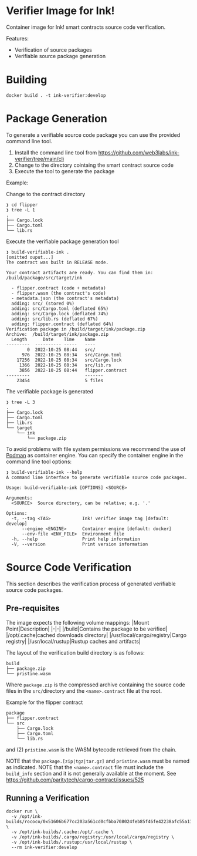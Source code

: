 # Verifier Image for Ink!

Container image for Ink! smart contracts source code verification.

Features:
- Verification of source packages
- Verifiable source package generation

# Building

```
docker build . -t ink-verifier:develop
```

# Package Generation

To generate a verifiable source code package you can use the provided command line tool.

1. Install the command line tool from https://github.com/web3labs/ink-verifier/tree/main/cli
2. Change to the directory cointaing the smart contract source code
3. Execute the tool to generate the package

Example:

Change to the contract directory
```
❯ cd flipper
❯ tree -L 1
.
├── Cargo.lock
├── Cargo.toml
└── lib.rs
```
Execute the verifiable package generation tool
```
❯ build-verifiable-ink .
[omitted ouput...]
The contract was built in RELEASE mode.

Your contract artifacts are ready. You can find them in:
/build/package/src/target/ink

  - flipper.contract (code + metadata)
  - flipper.wasm (the contract's code)
  - metadata.json (the contract's metadata)
  adding: src/ (stored 0%)
  adding: src/Cargo.toml (deflated 65%)
  adding: src/Cargo.lock (deflated 74%)
  adding: src/lib.rs (deflated 67%)
  adding: flipper.contract (deflated 64%)
Verification package in /build/target/ink/package.zip
Archive:  /build/target/ink/package.zip
  Length      Date    Time    Name
---------  ---------- -----   ----
        0  2022-10-25 08:44   src/
      976  2022-10-25 08:34   src/Cargo.toml
    17256  2022-10-25 08:34   src/Cargo.lock
     1366  2022-10-25 08:34   src/lib.rs
     3856  2022-10-25 08:44   flipper.contract
---------                     -------
    23454                     5 files
```
The verifiable package is generated
```
❯ tree -L 3
.
├── Cargo.lock
├── Cargo.toml
├── lib.rs
└── target
    └── ink
        └── package.zip
```

To avoid problems with file system permissions we recommend the use of [Podman](https://podman.io/) as container engine.
You can specify the container engine in the command line tool options:
```
❯ build-verifiable-ink --help 
A command line interface to generate verifiable source code packages.

Usage: build-verifiable-ink [OPTIONS] <SOURCE>

Arguments:
  <SOURCE>  Source directory, can be relative; e.g. '.'

Options:
  -t, --tag <TAG>            Ink! verifier image tag [default: develop]
      --engine <ENGINE>      Container engine [default: docker]
      --env-file <ENV_FILE>  Environment file
  -h, --help                 Print help information
  -V, --version              Print version information
```

# Source Code Verification

This section describes the verification process of generated verifiable source code packages.

## Pre-requisites

The image expects the following volume mappings:
|Mount Point|Description|
|-|-|
|/build|Contains the package to be verified|
|/opt/.cache|cached downloads directory|
|/usr/local/cargo/registry|Cargo registry|
|/usr/local/rustup|Rustup caches and artifacts|

The layout of the verification build directory is as follows:
```
build
├── package.zip
└── pristine.wasm
```

Where `package.zip` is the compressed archive containing the source code files in the `src/`directory and the `<name>.contract` file at the root.

Example for the flipper contract
```
package
├── flipper.contract
└── src
    ├── Cargo.lock
    ├── Cargo.toml
    └── lib.rs
```

and (2) `pristine.wasm` is the WASM bytecode retrieved from the chain.

NOTE that the `package.[zip|tgz|tar.gz]` and `pristine.wasm` must be named as indicated.
NOTE that the `<name>.contract` file must include the `build_info` section and it is not generally available at the moment.
See https://github.com/paritytech/cargo-contract/issues/525  

## Running a Verification

```
docker run \
  -v /opt/ink-builds/rococo/0x51606b677cc203a561cd0cfbba708024feb85f46fe42238afc55a115785e1f95:/build \
  -v /opt/ink-builds/.cache:/opt/.cache \
  -v /opt/ink-builds/.cargo/registry:/usr/local/cargo/registry \
  -v /opt/ink-builds/.rustup:/usr/local/rustup \
  --rm ink-verifier:develop
```
